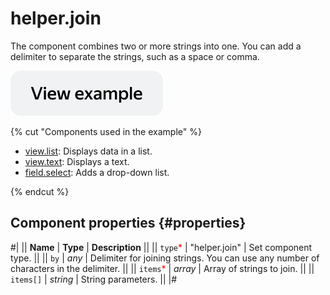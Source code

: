 # helper.join

The component combines two or more strings into one. You can add a delimiter to separate the strings, such as a space or comma.

[![View example](../_images/buttons/view-example.svg)](https://ya.cc/t/_h--eV2Y3ttBMm)

{% cut "Components used in the example" %}

- [view.list](view.list.md): Displays data in a list.
- [view.text](view.text.md): Displays a text.
- [field.select](field.select.md): Adds a drop-down list.

{% endcut %}

## Component properties {#properties}

#|
|| **Name** | **Type** | **Description** ||
|| `type`<span style="color: red">\*</span> | "helper.join" | Set component type. ||
|| `by` | _any_ | Delimiter for joining strings. You can use any number of characters in the delimiter. ||
|| `items`<span style="color: red">\*</span> | _array_ | Array of strings to join. ||
|| `items[]` | _string_ | String parameters. ||
|#
